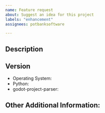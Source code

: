 ```yaml
---
name: Feature request
about: Suggest an idea for this project
labels: "enhancement"
assignees: potbanksoftware

---
```


<!-- Have you searched for similar issues? Someone may already be working on the feature you are suggesting. Before submitting this issue, please check the open issues and add a note before logging a new issue.
-->


## Description
<!--Provide a clear and concise description of what the problem is and the improvement you are suggesting-->

<!--Please add screenshots if needed-->


## Version

  * Operating System:
  * Python:
  * godot-project-parser:


## Other Additional Information:
<!--Any additional information, related issues, etc.-->
